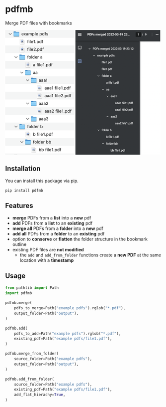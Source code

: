 # pdfmb
Merge PDF files with bookmarks

<p float="left">

<img height="400" alt="folders" src="https://github.com/1081/pdfmb/blob/main/docs/img/folders.png?raw=True">
<img height="400" alt="outline" src="https://github.com/1081/pdfmb/blob/main/docs/img/outline.png?raw=True">
</p>


## Installation
You can install this package via pip.
```
pip install pdfmb
```

## Features
- **merge** PDFs from a **list** into a **new** pdf
- **add** PDFs from a **list** to an **existing** pdf
- **merge all** PDFs from a **folder** into a **new** pdf
- **add all** PDFs from a **folder** to an **existing** pdf
- option to **conserve** or **flatten** the folder structure in the bookmark outline
- existing PDF files are **not modified**
    - the `add` and `add_from_folder` functions create a **new PDF** at the same location with a **timestamp**


## Usage
```python
from pathlib import Path
import pdfmb
```

```python
pdfmb.merge(
    pdfs_to_merge=Path("example pdfs").rglob("*.pdf"),
    output_folder=Path("output"),
)
```

```python
pdfmb.add(
    pdfs_to_add=Path("example pdfs").rglob("*.pdf"),
    existing_pdf=Path("example pdfs/file1.pdf"),
)
```

```python
pdfmb.merge_from_folder(
    source_folder=Path("example pdfs"),
    output_folder=Path("output"),
)
```

```python
pdfmb.add_from_folder(
    source_folder=Path("example pdfs"),
    existing_pdf=Path("example pdfs/file1.pdf"),
    add_flat_hierachy=True,
)
```
